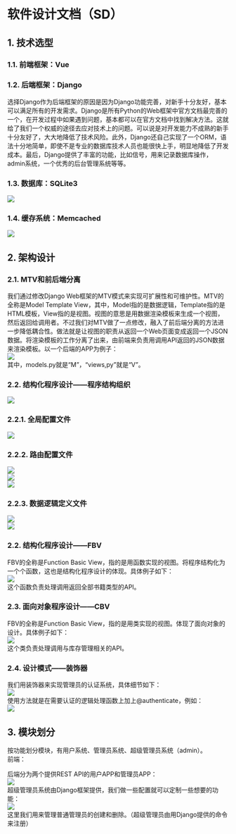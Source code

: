 # 软件设计文档（SD）
## 1. 技术选型
### 1.1. 前端框架：Vue
### 1.2. 后端框架：Django
选择Django作为后端框架的原因是因为Django功能完善，对新手十分友好，基本可以满足所有的开发需求。Django是所有Python的Web框架中官方文档最完善的一个，在开发过程中如果遇到问题，基本都可以在官方文档中找到解决方法。这就给了我们一个权威的途径去应对技术上的问题。可以说是对开发能力不成熟的新手十分友好了，大大地降低了技术风险。此外，Django还自己实现了一个ORM，语法十分地简单，即使不是专业的数据库技术人员也能很快上手，明显地降低了开发成本。最后，Django提供了丰富的功能，比如信号，用来记录数据库操作，admin系统，一个优秀的后台管理系统等等。

### 1.3. 数据库：SQLite3
![](./asset/SQLite3.png)

### 1.4. 缓存系统：Memcached
![](./asset/Memcached.png)

## 2. 架构设计
### 2.1. MTV和前后端分离
我们通过修改Django Web框架的MTV模式来实现可扩展性和可维护性。MTV的全称是Model Template View，其中，Model指的是数据逻辑，Template指的是HTML模板，View指的是视图。视图的意思是用数据渲染模板来生成一个视图，然后返回给调用者。不过我们对MTV做了一点修改，融入了前后端分离的方法进一步降低耦合性。做法就是让视图的职责从返回一个Web页面变成返回一个JSON数据。将渲染模板的工作分离了出来，由前端来负责用调用API返回的JSON数据来渲染模板。以一个后端的APP为例子：
<br />
![](./asset/APP.png)
<br />
其中，models.py就是“M”，“views,py”就是“V”。

### 2.2. 结构化程序设计——程序结构组织
![](./asset/backend.png)

### 2.2.1. 全局配置文件
![](./asset/settings.png)

### 2.2.2. 路由配置文件
![](./asset/web_server_urls.png)
<br />
![](./asset/manager_app_urls.png)
<br />
![](./asset/user_app_urls.png)

### 2.2.3. 数据逻辑定义文件
![](./asset/manager_app_models.png)
<br />
![](./asset/user_app_models.png)


### 2.2. 结构化程序设计——FBV
FBV的全称是Function Basic View，指的是用函数实现的视图。将程序结构化为一个个函数，这也是结构化程序设计的体现。具体例子如下：
<br />
![](./asset/FBV.png)
<br />
这个函数负责处理调用返回全部书籍类型的API。

### 2.3. 面向对象程序设计——CBV
FBV的全称是Function Basic View，指的是用类实现的视图。体现了面向对象的设计。具体例子如下：
<br />
![](./asset/CBV.png)
<br />
这个类负责处理调用与库存管理相关的API。

### 2.4. 设计模式——装饰器
我们用装饰器来实现管理员的认证系统，具体细节如下：
<br />
![](./asset/decorator.png)
<br />
使用方法就是在需要认证的逻辑处理函数上加上@authenticate，例如：
<br />
![](./asset/use_decorator.png)

## 3. 模块划分
按功能划分模块，有用户系统、管理员系统、超级管理员系统（admin）。
<br />
前端：
<br />

后端分为两个提供REST API的用户APP和管理员APP：
<br />
![](./asset/backend_module.png)
<br />
超级管理员系统由Django框架提供，我们做一些配置就可以定制一些想要的功能：
<br />
![](./asset/admin.png)
<br />
这里我们用来管理普通管理员的创建和删除。（超级管理员由用Django提供的命令来注册）
